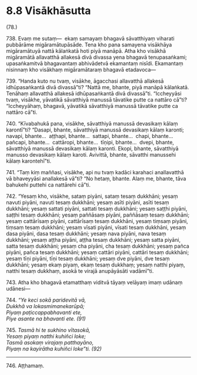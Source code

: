 # 8.8 Visākhāsutta

(78.)

738\. Evaṃ me sutaṃ—  ekaṃ samayaṃ bhagavā sāvatthiyaṃ viharati pubbārāme migāramātupāsāde. Tena kho pana samayena visākhāya migāramātuyā nattā kālaṅkatā hoti piyā manāpā. Atha kho visākhā migāramātā allavatthā allakesā divā divassa yena bhagavā tenupasaṅkami; upasaṅkamitvā bhagavantaṃ abhivādetvā ekamantaṃ nisīdi. Ekamantaṃ nisinnaṃ kho visākhaṃ migāramātaraṃ bhagavā etadavoca—

739\. “Handa kuto nu tvaṃ, visākhe, āgacchasi allavatthā allakesā idhūpasaṅkantā divā divassā”ti? “Nattā me, bhante, piyā manāpā kālaṅkatā. Tenāhaṃ allavatthā allakesā idhūpasaṅkantā divā divassā”ti. “Iccheyyāsi tvaṃ, visākhe, yāvatikā sāvatthiyā manussā tāvatike putte ca nattāro cā”ti? “Iccheyyāhaṃ, bhagavā, yāvatikā sāvatthiyā manussā tāvatike putte ca nattāro cā”ti.

740\. “Kīvabahukā pana, visākhe, sāvatthiyā manussā devasikaṃ kālaṃ karontī”ti? “Dasapi, bhante, sāvatthiyā manussā devasikaṃ kālaṃ karonti; navapi, bhante…  aṭṭhapi, bhante…  sattapi, bhante…  chapi, bhante…  pañcapi, bhante…  cattāropi, bhante…  tīṇipi, bhante…  dvepi, bhante, sāvatthiyā manussā devasikaṃ kālaṃ karonti. Ekopi, bhante, sāvatthiyā manusso devasikaṃ kālaṃ karoti. Avivittā, bhante, sāvatthi manussehi kālaṃ karontehī”ti.

741\. “Taṃ kiṃ maññasi, visākhe, api nu tvaṃ kadāci karahaci anallavatthā vā bhaveyyāsi anallakesā vā”ti? “No hetaṃ, bhante. Alaṃ me, bhante, tāva bahukehi puttehi ca nattārehi cā”ti.

742\. “Yesaṃ kho, visākhe, sataṃ piyāni, sataṃ tesaṃ dukkhāni; yesaṃ navuti piyāni, navuti tesaṃ dukkhāni; yesaṃ asīti piyāni, asīti tesaṃ dukkhāni; yesaṃ sattati piyāni, sattati tesaṃ dukkhāni; yesaṃ saṭṭhi piyāni, saṭṭhi tesaṃ dukkhāni; yesaṃ paññāsaṃ piyāni, paññāsaṃ tesaṃ dukkhāni; yesaṃ cattārīsaṃ piyāni, cattārīsaṃ tesaṃ dukkhāni, yesaṃ tiṃsaṃ piyāni, tiṃsaṃ tesaṃ dukkhāni; yesaṃ vīsati piyāni, vīsati tesaṃ dukkhāni, yesaṃ dasa piyāni, dasa tesaṃ dukkhāni; yesaṃ nava piyāni, nava tesaṃ dukkhāni; yesaṃ aṭṭha piyāni, aṭṭha tesaṃ dukkhāni; yesaṃ satta piyāni, satta tesaṃ dukkhāni; yesaṃ cha piyāni, cha tesaṃ dukkhāni; yesaṃ pañca piyāni, pañca tesaṃ dukkhāni; yesaṃ cattāri piyāni, cattāri tesaṃ dukkhāni; yesaṃ tīṇi piyāni, tīṇi tesaṃ dukkhāni; yesaṃ dve piyāni, dve tesaṃ dukkhāni; yesaṃ ekaṃ piyaṃ, ekaṃ tesaṃ dukkhaṃ; yesaṃ natthi piyaṃ, natthi tesaṃ dukkhaṃ, asokā te virajā anupāyāsāti vadāmī”ti.

743\. Atha kho bhagavā etamatthaṃ viditvā tāyaṃ velāyaṃ imaṃ udānaṃ udānesi—

744\. _“Ye keci sokā paridevitā vā,_  
_Dukkhā va lokasmimanekarūpā;_  
_Piyaṃ paṭiccappabhavanti ete,_  
_Piye asante na bhavanti ete. (91)_  

745\. _Tasmā hi te sukhino vītasokā,_  
_Yesaṃ piyaṃ natthi kuhiñci loke;_  
_Tasmā asokaṃ virajaṃ patthayāno,_  
_Piyaṃ na kayirātha kuhiñci loke”ti. (92)_  

---

746\. Aṭṭhamaṃ.
